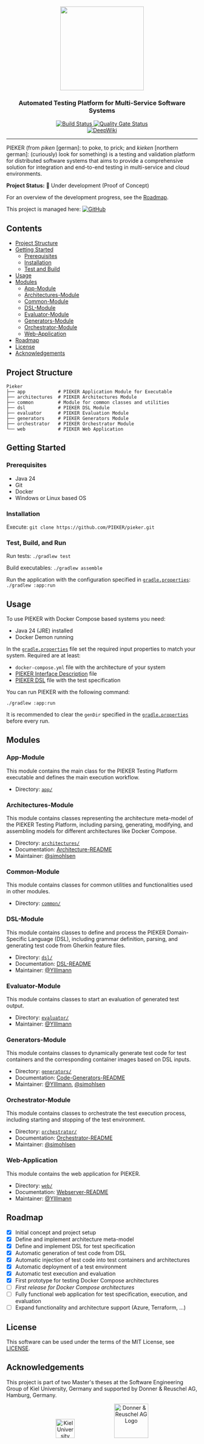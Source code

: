 <br>
<p align="center">
  <picture>
    <img src=".img/pieker-logo.svg" width="220">
  </picture>
</p>
<h3 align="center">Automated Testing Platform for Multi-Service Software Systems</h3>

<p align="center">
  <a href="https://github.com/PIEKER/Pieker/actions/workflows/build.yml">
    <img src="https://github.com/PIEKER/Pieker/actions/workflows/build.yml/badge.svg" alt="Build Status"/>
  </a>
  <a href="https://sonarcloud.io/summary/new_code?id=pieker">
    <img src="https://sonarcloud.io/api/project_badges/measure?project=pieker&metric=alert_status" alt="Quality Gate Status"/>
  </a>
  <br>
  <a href="https://deepwiki.com/PIEKER/Pieker">
    <img src="https://deepwiki.com/badge.svg" alt="DeepWiki"/>
  </a>
</p>

<hr/>

PIEKER (from _piken_ [german]: to poke, to prick; and _kieken_ [northern german]: (curiously) look for something) is a
testing and validation platform for distributed software systems that aims to provide a comprehensive solution for
integration and end-to-end testing in multi-service and cloud environments.

**Project Status:** 🚧 Under development (Proof of Concept)

For an overview of the development progress, see the [Roadmap](#roadmap).

This project is managed here: [![GitHub](https://img.shields.io/badge/GitHub-PIEKER-black?logo=github)](https://github.com/PIEKER/Pieker)


## Contents

- [Project Structure](#project-structure)
- [Getting Started](#getting-started)
    - [Prerequisites](#prerequisites)
    - [Installation](#installation)
    - [Test and Build](#test-build-and-run)
- [Usage](#usage)
- [Modules](#modules)
    - [App-Module](#app-module)
    - [Architectures-Module](#architectures-module)
    - [Common-Module](#common-module)
    - [DSL-Module](#dsl-module)
    - [Evaluator-Module](#evaluator-module)
    - [Generators-Module](#generators-module)
    - [Orchestrator-Module](#orchestrator-module)
    - [Web-Application](#web-application)
- [Roadmap](#roadmap)
- [License](#license)
- [Acknowledgements](#acknowledgements)

## Project Structure

```
Pieker
├── app            # PIEKER Application Module for Executable
├── architectures  # PIEKER Architectures Module
├── common         # Module for common classes and utilities
├── dsl            # PIEKER DSL Module
├── evaluator      # PIEKER Evaluation Module
├── generators     # PIEKER Generators Module
├── orchestrator   # PIEKER Orchestrator Module
└── web            # PIEKER Web Application
```

## Getting Started

### Prerequisites

- Java 24
- Git
- Docker
- Windows or Linux based OS

### Installation

Execute: `git clone https://github.com/PIEKER/pieker.git`

### Test, Build, and Run

Run tests: `./gradlew test`

Build executables: `./gradlew assemble`

Run the application with the configuration specified in [`gradle.properties`](./gradle.properties): `./gradlew :app:run`

## Usage

To use PIEKER with Docker Compose based systems you need:

  - Java 24 (JRE) installed
  - Docker Demon running

In the [`gradle.properties`](./gradle.properties) file set the required input properties to match your system. Required 
are at least:

- `docker-compose.yml` file with the architecture of your system
- [PIEKER Interface Description](architectures/src/main/java/pieker/architectures/description/README.md) file
- [PIEKER DSL](./dsl/README.md) file with the test specification

You can run PIEKER with the following command:

`./gradlew :app:run`

It is recommended to clear the `genDir` specified in the [`gradle.properties`](./gradle.properties) before every run.

## Modules

### App-Module

This module contains the main class for the PIEKER Testing Platform executable and defines the main execution workflow.

- Directory: [`app/`](./app)

### Architectures-Module

This module contains classes representing the architecture meta-model of the PIEKER Testing Platform, including parsing,
generating, modifying, and assembling models for different architectures like Docker Compose.

- Directory: [`architectures/`](./architectures)
- Documentation: [Architecture-README](./architectures/README.md)
- Maintainer: [@simohlsen](https://github.com/simohlsen)

### Common-Module

This module contains classes for common utilities and functionalities used in other modules.

- Directory: [`common/`](./common)

### DSL-Module

This module contains classes to define and process the PIEKER Domain-Specific Language (DSL), including grammar
definition, parsing, and generating test code from Gherkin feature files.

- Directory: [`dsl/`](./dsl)
- Documentation: [DSL-README](./dsl/README.md)
- Maintainer: [@YIllmann](https://github.com/YIllmann)

### Evaluator-Module

This module contains classes to start an evaluation of generated test output.

- Directory: [`evaluator/`](./evaluator)
- Maintainer: [@YIllmann](https://github.com/YIllmann)

### Generators-Module

This module contains classes to dynamically generate test code for test containers and the corresponding container 
images based on DSL inputs.

- Directory: [`generators/`](./generators)
- Documentation: [Code-Generators-README](./generators/README.md)
- Maintainer: [@YIllmann](https://github.com/YIllmann), [@simohlsen](https://github.com/simohlsen)

### Orchestrator-Module

This module contains classes to orchestrate the test execution process, including starting and stopping of the test
environment.

- Directory: [`orchestrator/`](./orchestrator)
- Documentation: [Orchestrator-README](./orchestrator/README.md)
- Maintainer: [@simohlsen](https://github.com/simohlsen)

### Web-Application

This module contains the web application for PIEKER.

- Directory: [`web/`](./web)
- Documentation: [Webserver-README](./web/README.md)
- Maintainer: [@YIllmann](https://github.com/YIllmann)

## Roadmap

- [x] Initial concept and project setup
- [x] Define and implement architecture meta-model
- [x] Define and implement DSL for test specification
- [x] Automatic generation of test code from DSL
- [x] Automatic injection of test code into test containers and architectures
- [x] Automatic deployment of a test environment
- [x] Automatic test execution and evaluation
- [x] First prototype for testing Docker Compose architectures
- [ ] _First release for Docker Compose architectures_
- [ ] Fully functional web application for test specification, execution, and evaluation
- [ ] Expand functionality and architecture support (Azure, Terraform, ...)

## License

This software can be used under the terms of the MIT License, see [LICENSE](./LICENSE).

## Acknowledgements

This project is part of two Master's theses at the Software Engineering Group of Kiel University, Germany and supported
by Donner & Reuschel AG, Hamburg, Germany.

<p align="center">
  <img src=".img/cau-logo.svg" alt="Kiel University Logo" height="50" hspace="50" vspace="20"/>
  <img src=".img/dur-logo.svg" alt="Donner & Reuschel AG Logo" height="90" hspace="50"/>
</p>
